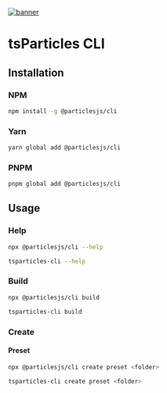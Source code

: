 [![banner](https://particles.js.org/images/banner2.png)](https://particles.js.org)

# tsParticles CLI

## Installation

### NPM

```bash
npm install -g @particlesjs/cli
```

### Yarn

```bash
yarn global add @particlesjs/cli
```

### PNPM

```bash
pnpm global add @particlesjs/cli
```

## Usage

### Help

```bash
npx @particlesjs/cli --help
```

```bash
tsparticles-cli --help
```

### Build

```bash
npx @particlesjs/cli build
```

```bash
tsparticles-cli build
```

### Create

#### Preset

```bash
npx @particlesjs/cli create preset <folder>
```

```bash
tsparticles-cli create preset <folder>
```
